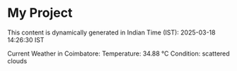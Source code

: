# My Project

This content is dynamically generated in Indian Time (IST): 2025-03-18 14:26:30 IST


Current Weather in Coimbatore:
Temperature: 34.88 °C
Condition: scattered clouds
